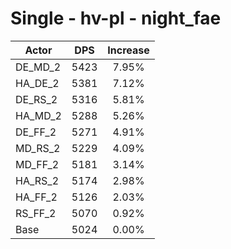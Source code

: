 # Single - hv-pl - night_fae
| Actor | DPS | Increase |
|---|:---:|:---:|
|DE_MD_2|5423|7.95%|
|HA_DE_2|5381|7.12%|
|DE_RS_2|5316|5.81%|
|HA_MD_2|5288|5.26%|
|DE_FF_2|5271|4.91%|
|MD_RS_2|5229|4.09%|
|MD_FF_2|5181|3.14%|
|HA_RS_2|5174|2.98%|
|HA_FF_2|5126|2.03%|
|RS_FF_2|5070|0.92%|
|Base|5024|0.00%|
